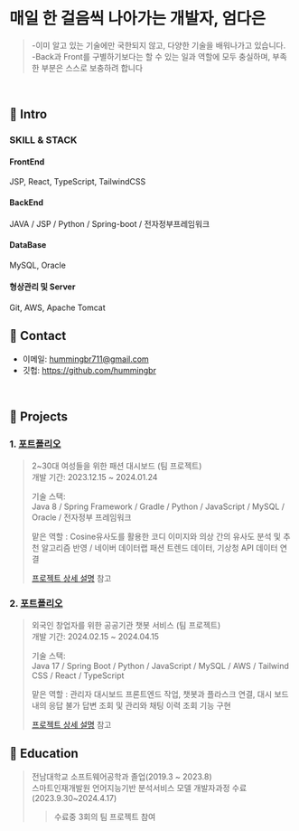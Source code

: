 #  매일 한 걸음씩 나아가는 개발자, 엄다은
> -이미 알고 있는 기술에만 국한되지 않고, 다양한 기술을 배워나가고 있습니다. </br>
> -Back과 Front를 구별하기보다는 할 수 있는 일과 역할에 모두 충실하며, 부족한 부분은 스스로 보충하려 합니다
</br>



## :pushpin: Intro
### SKILL & STACK
>
#### FrontEnd
JSP, React, TypeScript, TailwindCSS

#### BackEnd 
JAVA / JSP / Python / Spring-boot / 전자정부프레임워크 

#### DataBase
MySQL, Oracle

#### 형상관리 및 Server
Git, AWS, Apache Tomcat

## :pushpin: Contact
- 이메일: hummingbr711@gmail.com
- 깃헙: https://github.com/hummingbr

</br>

## :pushpin: Projects
### 1. [포트폴리오](https://github.com/2023-SMHRD-IS-AI1/RepoUp)
>2~30대 여성들을 위한 패션 대시보드 (팀 프로젝트)  
>개발 기간: 2023.12.15 ~ 2024.01.24 
>  
>기술 스택:  
>Java 8 / Spring Framework / Gradle / Python / JavaScript / 
>MySQL / Oracle / 전자정부 프레임워크 
>
>맡은 역할 : Cosine유사도를 활용한 코디 이미지와 의상 간의 유사도 분석 및 추천 알고리즘 반영 / 네이버 데이터랩 패션 트렌드 데이터, 기상청 API 데이터 연결
>
>[프로젝트 상세 설명](https://github.com/2023-SMHRD-IS-AI1/RepoUp/tree/master) 참고

### 2. [포트폴리오](https://github.com/Project-TokTalk/backend)
>외국인 창업자를 위한 공공기관 챗봇 서비스 (팀 프로젝트)  
>개발 기간: 2024.02.15 ~ 2024.04.15
>  
>기술 스택:  
>Java 17 / Spring Boot / Python / JavaScript / 
>MySQL / AWS / Tailwind CSS / React / TypeScript
>
>맡은 역할 : 관리자 대시보드 프론트엔드 작업, 챗봇과 플라스크 연결, 대시 보드 내의 응답 불가 답변 조회 및 관리와 채팅 이력 조회 기능 구현
>
>[프로젝트 상세 설명](https://github.com/Project-TokTalk/backend/blob/main/README.md) 참고
>
>
## :pushpin: Education
>전남대학교 소프트웨어공학과 졸업(2019.3 ~ 2023.8) <br>
>스마트인재개발원 언어지능기반 분석서비스 모델 개발자과정 수료(2023.9.30~2024.4.17)
>> 수료중 3회의 팀 프로젝트 참여
>

